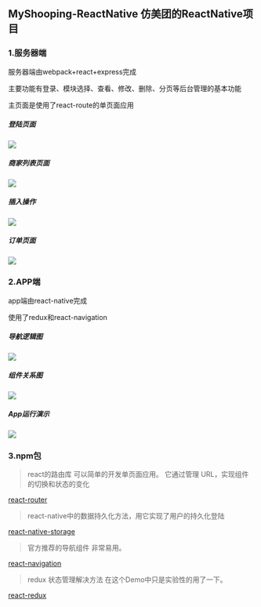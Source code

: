 ## MyShooping-ReactNative 仿美团的ReactNative项目

### 1.服务器端

服务器端由webpack+react+express完成

主要功能有登录、模块选择、查看、修改、删除、分页等后台管理的基本功能

主页面是使用了react-route的单页面应用

##### 登陆页面
![](http://i.imgur.com/W532C2g.png)

##### 商家列表页面
![](http://i.imgur.com/oElC5G1.png)

##### 插入操作
![](http://i.imgur.com/coF1Vr8.png)

##### 订单页面
![](http://i.imgur.com/H6lEA0N.png)
### 2.APP端

app端由react-native完成

使用了redux和react-navigation



##### 导航逻辑图
![](http://i.imgur.com/Q0NbtJr.png)

##### 组件关系图
![](http://i.imgur.com/lXyvyek.png)

##### App运行演示
![](http://i.imgur.com/VMAZpkL.gif)

### 3.npm包

>react的路由库 可以简单的开发单页面应用。
>它通过管理 URL，实现组件的切换和状态的变化

<a href="https://reacttraining.com/react-router/">react-router</a>

>react-native中的数据持久化方法，用它实现了用户的持久化登陆

<a href="https://github.com/sunnylqm/react-native-storage">react-native-storage</a>

>官方推荐的导航组件 非常易用。

<a href="https://reactnavigation.org/">react-navigation</a>

>redux 状态管理解决方法 在这个Demo中只是实验性的用了一下。

<a href="https://github.com/reactjs/react-redux">react-redux</a>
